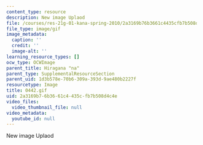 ```yaml
---
content_type: resource
description: New image Uplaod
file: /courses/res-21g-01-kana-spring-2010/2a3169b76b3661c4435cfb7b508d4c4e_0442.gif
file_type: image/gif
image_metadata:
  caption: ''
  credit: ''
  image-alt: ''
learning_resource_types: []
ocw_type: OCWImage
parent_title: Hiragana "na"
parent_type: SupplementalResourceSection
parent_uid: 1d3b578e-70b6-309a-393d-9ae480b2227f
resourcetype: Image
title: 0442.gif
uid: 2a3169b7-6b36-61c4-435c-fb7b508d4c4e
video_files:
  video_thumbnail_file: null
video_metadata:
  youtube_id: null
---
```

New image Uplaod

